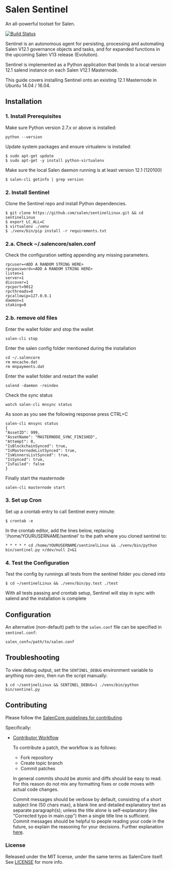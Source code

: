 # Salen Sentinel

An all-powerful toolset for Salen.

[![Build Status](https://travis-ci.org/salenpay/sentinel.svg?branch=master)](https://travis-ci.org/salenpay/sentinel)

Sentinel is an autonomous agent for persisting, processing and automating Salen V12.1 governance objects and tasks, and for expanded functions in the upcoming Salen V13 release (Evolution).

Sentinel is implemented as a Python application that binds to a local version 12.1 salend instance on each Salen V12.1 Masternode.

This guide covers installing Sentinel onto an existing 12.1 Masternode in Ubuntu 14.04 / 16.04.

## Installation

### 1. Install Prerequisites

Make sure Python version 2.7.x or above is installed:

    python --version

Update system packages and ensure virtualenv is installed:

    $ sudo apt-get update
    $ sudo apt-get -y install python-virtualenv

Make sure the local Salen daemon running is at least version 12.1 (120100)

    $ salen-cli getinfo | grep version

### 2. Install Sentinel

Clone the Sentinel repo and install Python dependencies.

    $ git clone https://github.com/salen/sentinelLinux.git && cd sentinelLinux
    $ export LC_ALL=C
    $ virtualenv ./venv
    $ ./venv/bin/pip install -r requirements.txt
    

### 2.a. Check ~/.salencore/salen.conf

Check the configuration setting appending any missing parameters.

    rpcuser=<ADD A RANDOM STRING HERE>
    rpcpassword=<ADD A RANDOM STRING HERE>
    listen=1
    server=1
    discover=1
    rpcport=9012
    rpcthreads=8
    rpcallowip=127.0.0.1
    daemon=1
    staking=0


### 2.b. remove old files
Enter the wallet folder and stop the wallet

    salen-cli stop
    
Enter the salen config folder mentioned during the installation

    cd ~/.salencore
    rm mncache.dat
    rm mnpayments.dat
    
Enter the wallet folder and restart the wallet 

    salend -daemon -reindex
    
Check the sync status

    watch salen-cli mnsync status

As soon as you see the following response press CTRL+C

    salen-cli mnsync status
    {
    "AssetID": 999,
    "AssetName": "MASTERNODE_SYNC_FINISHED",
    "Attempt": 0,
    "IsBlockchainSynced": true,
    "IsMasternodeListSynced": true,
    "IsWinnersListSynced": true,
    "IsSynced": true,
    "IsFailed": false
    }

Finally start the masternode

    salen-cli masternode start


### 3. Set up Cron

Set up a crontab entry to call Sentinel every minute:

    $ crontab -e

In the crontab editor, add the lines below, replacing '/home/YOURUSERNAME/sentinel' to the path where you cloned sentinel to:

    * * * * * cd /home/YOURUSERNAME/sentinelLinux && ./venv/bin/python bin/sentinel.py >/dev/null 2>&1

### 4. Test the Configuration

Test the config by runnings all tests from the sentinel folder you cloned into

    $ cd ~/sentinelLinux && ./venv/bin/py.test ./test

With all tests passing and crontab setup, Sentinel will stay in sync with salend and the installation is complete

## Configuration

An alternative (non-default) path to the `salen.conf` file can be specified in `sentinel.conf`:

    salen_conf=/path/to/salen.conf

## Troubleshooting

To view debug output, set the `SENTINEL_DEBUG` environment variable to anything non-zero, then run the script manually:

    $ cd ~/sentinelLinux && SENTINEL_DEBUG=1 ./venv/bin/python bin/sentinel.py

## Contributing

Please follow the [SalenCore guidelines for contributing](https://github.com/salenpay/salen/blob/v0.12.1.x/CONTRIBUTING.md).

Specifically:

* [Contributor Workflow](https://github.com/salenpay/salen/blob/v0.12.1.x/CONTRIBUTING.md#contributor-workflow)

    To contribute a patch, the workflow is as follows:

    * Fork repository
    * Create topic branch
    * Commit patches

    In general commits should be atomic and diffs should be easy to read. For this reason do not mix any formatting fixes or code moves with actual code changes.

    Commit messages should be verbose by default, consisting of a short subject line (50 chars max), a blank line and detailed explanatory text as separate paragraph(s); unless the title alone is self-explanatory (like "Corrected typo in main.cpp") then a single title line is sufficient. Commit messages should be helpful to people reading your code in the future, so explain the reasoning for your decisions. Further explanation [here](http://chris.beams.io/posts/git-commit/).

### License

Released under the MIT license, under the same terms as SalenCore itself. See [LICENSE](LICENSE) for more info.
